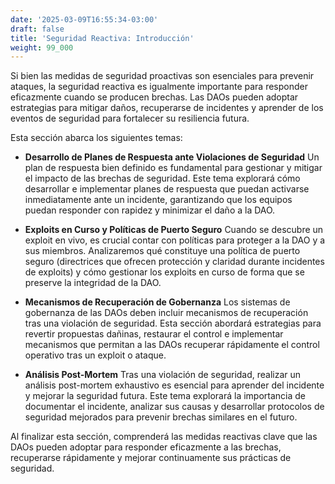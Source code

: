 ```yaml
---
date: '2025-03-09T16:55:34-03:00'
draft: false
title: 'Seguridad Reactiva: Introducción'
weight: 99_000
---
```


Si bien las medidas de seguridad proactivas son esenciales para prevenir ataques, la seguridad reactiva es igualmente importante para responder eficazmente cuando se producen brechas. Las DAOs pueden adoptar estrategias para mitigar daños, recuperarse de incidentes y aprender de los eventos de seguridad para fortalecer su resiliencia futura.

Esta sección abarca los siguientes temas:

- **Desarrollo de Planes de Respuesta ante Violaciones de Seguridad**
    Un plan de respuesta bien definido es fundamental para gestionar y mitigar el impacto de las brechas de seguridad. Este tema explorará cómo desarrollar e implementar planes de respuesta que puedan activarse inmediatamente ante un incidente, garantizando que los equipos puedan responder con rapidez y minimizar el daño a la DAO.

- **Exploits en Curso y Políticas de Puerto Seguro**
    Cuando se descubre un exploit en vivo, es crucial contar con políticas para proteger a la DAO y a sus miembros. Analizaremos qué constituye una política de puerto seguro (directrices que ofrecen protección y claridad durante incidentes de exploits) y cómo gestionar los exploits en curso de forma que se preserve la integridad de la DAO.

- **Mecanismos de Recuperación de Gobernanza**
    Los sistemas de gobernanza de las DAOs deben incluir mecanismos de recuperación tras una violación de seguridad. Esta sección abordará estrategias para revertir propuestas dañinas, restaurar el control e implementar mecanismos que permitan a las DAOs recuperar rápidamente el control operativo tras un exploit o ataque.

- **Análisis Post-Mortem**
    Tras una violación de seguridad, realizar un análisis post-mortem exhaustivo es esencial para aprender del incidente y mejorar la seguridad futura. Este tema explorará la importancia de documentar el incidente, analizar sus causas y desarrollar protocolos de seguridad mejorados para prevenir brechas similares en el futuro.

Al finalizar esta sección, comprenderá las medidas reactivas clave que las DAOs pueden adoptar para responder eficazmente a las brechas, recuperarse rápidamente y mejorar continuamente sus prácticas de seguridad.
